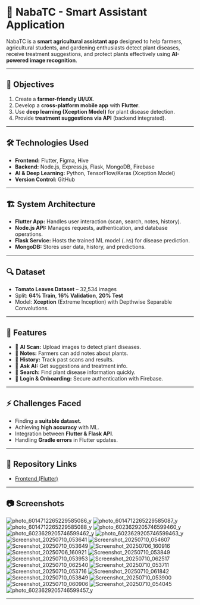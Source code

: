 # 🌱 NabaTC - Smart Assistant Application

NabaTC is a **smart agricultural assistant app** designed to help farmers, agricultural students, and gardening enthusiasts detect plant diseases, receive treatment suggestions, and protect plants effectively using **AI-powered image recognition**.

---


## 🎯 Objectives
1. Create a **farmer-friendly UI/UX**.  
2. Develop a **cross-platform mobile app** with **Flutter**.  
3. Use **deep learning (Xception Model)** for plant disease detection.  
4. Provide **treatment suggestions via API** (backend integrated).  

---

## 🛠️ Technologies Used
- **Frontend:** Flutter, Figma, Hive  
- **Backend:** Node.js, Express.js, Flask, MongoDB, Firebase  
- **AI & Deep Learning:** Python, TensorFlow/Keras (Xception Model)  
- **Version Control:** GitHub  

---

## 🏗️ System Architecture
- **Flutter App:** Handles user interaction (scan, search, notes, history).  
- **Node.js API:** Manages requests, authentication, and database operations.  
- **Flask Service:** Hosts the trained ML model (`.h5`) for disease prediction.  
- **MongoDB:** Stores user data, history, and predictions.  

---

## 🔍 Dataset
- **Tomato Leaves Dataset** – 32,534 images  
- Split: **64% Train**, **16% Validation**, **20% Test**  
- Model: **Xception** (Extreme Inception) with Depthwise Separable Convolutions.  

---

## 📱 Features
- 🌿 **AI Scan:** Upload images to detect plant diseases.  
- 📝 **Notes:** Farmers can add notes about plants.  
- 📖 **History:** Track past scans and results.  
- 🤖 **Ask AI:** Get suggestions and treatment info.  
- 🔎 **Search:** Find plant disease information quickly.  
- 🔐 **Login & Onboarding:** Secure authentication with Firebase.  

---


## ⚡ Challenges Faced
- Finding a **suitable dataset**.  
- Achieving **high accuracy** with ML.  
- Integration between **Flutter & Flask API**.  
- Handling **Gradle errors** in Flutter updates.  

---

## 📌 Repository Links
- [Frontend (Flutter)](https://github.com/Siamoo/TestProject-)  

---

## 📷 Screenshots
![photo_6014712265229585086_y](https://github.com/user-attachments/assets/be09a92a-ab50-4e30-8d6a-0de2295b3bf9)
![photo_6014712265229585087_y](https://github.com/user-attachments/assets/8f87c94e-7047-4e7f-90c6-fbdb411c580f)
![photo_6014712265229585088_y](https://github.com/user-attachments/assets/a87c6ca5-ad6f-430e-bffe-586f17cd5052)
![photo_6023629205746599460_y](https://github.com/user-attachments/assets/1e739a9d-c307-4f11-970e-59d23145832f)
![photo_6023629205746599462_y](https://github.com/user-attachments/assets/50434ea4-a52d-4191-9e58-fabbd592a1e8)
![photo_6023629205746599463_y](https://github.com/user-attachments/assets/d5868167-2d37-442b-8544-98b9c62f0e3e)
![Screenshot_20250710_053641](https://github.com/user-attachments/assets/881b144c-6496-4c7f-9ef1-8b1a613c2e55)
![Screenshot_20250710_054607](https://github.com/user-attachments/assets/f60ffbf3-f071-4870-b993-e314480b4f89)
![Screenshot_20250710_053649](https://github.com/user-attachments/assets/7280ab80-5728-4d58-b1bb-c973b5c4dd56)
![Screenshot_20250706_160916](https://github.com/user-attachments/assets/d9266717-dd9d-4576-bdeb-0ac395570653)
![Screenshot_20250706_160921](https://github.com/user-attachments/assets/c634d499-3e44-4754-992e-f02ab6619377)
![Screenshot_20250710_053849](https://github.com/user-attachments/assets/489537c4-2b5f-40d8-91fe-245de5947239)
![Screenshot_20250710_053953](https://github.com/user-attachments/assets/20d1b84c-d9f4-46f5-a767-c36aa8b5d0be)
![Screenshot_20250710_062517](https://github.com/user-attachments/assets/8dd457c7-070e-4149-a662-cae51aa2f433)
![Screenshot_20250710_062540](https://github.com/user-attachments/assets/2dfca184-33f4-461b-a6f8-c94908400143)
![Screenshot_20250710_053711](https://github.com/user-attachments/assets/6623fc29-f81d-47da-8bd3-c89a51d81371)
![Screenshot_20250710_053716](https://github.com/user-attachments/assets/aef8cdca-4840-4566-9dc8-50a2780a517b)
![Screenshot_20250710_061842](https://github.com/user-attachments/assets/7b4602b1-4612-4368-a597-666b79ea2f12)
![Screenshot_20250710_053849](https://github.com/user-attachments/assets/57ae7075-6362-4c76-b831-f6a03a39898e)
![Screenshot_20250710_053900](https://github.com/user-attachments/assets/f0343ce6-3e48-43b8-8a4d-ba3d39905b46)
![Screenshot_20250710_060906](https://github.com/user-attachments/assets/8f1c4a0b-b1a9-4670-83a1-7afd710c4ae3)
![Screenshot_20250710_054045](https://github.com/user-attachments/assets/f843203d-d0e5-4e17-a3fd-8a5cd3c47438)
![photo_6023629205746599457_y](https://github.com/user-attachments/assets/dd7444b0-ab6e-4b72-8966-2df10132cc14)

---

